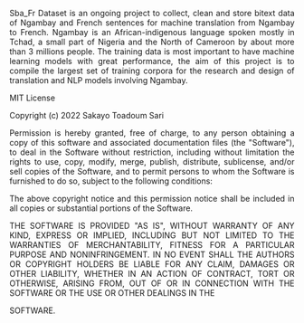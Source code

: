 <p align="justify">Sba_Fr Dataset is an ongoing project to collect, clean and store bitext data of Ngambay and French 
sentences for machine translation from Ngambay to French. Ngambay is an 
African-indigenous language spoken mostly in Tchad, a small part of Nigeria and the North of Cameroon 
by about more than 3 millions people. The training data is most important to have machine learning models 
with great performance, the aim of this project is to compile the largest set of training corpora for 
the research and design of translation and NLP models involving Ngambay.</p> 


MIT License

Copyright (c) 2022 Sakayo Toadoum Sari

<p align="justify">Permission is hereby granted, free of charge, to any person obtaining a copy
of this software and associated documentation files (the "Software"), to deal
in the Software without restriction, including without limitation the rights
to use, copy, modify, merge, publish, distribute, sublicense, and/or sell
copies of the Software, and to permit persons to whom the Software is
furnished to do so, subject to the following conditions:</p> 

<p align="justify">The above copyright notice and this permission notice shall be included in all
copies or substantial portions of the Software.</p>

<p align="justify">THE SOFTWARE IS PROVIDED "AS IS", WITHOUT WARRANTY OF ANY KIND, EXPRESS OR
IMPLIED, INCLUDING BUT NOT LIMITED TO THE WARRANTIES OF MERCHANTABILITY,
FITNESS FOR A PARTICULAR PURPOSE AND NONINFRINGEMENT. IN NO EVENT SHALL THE
AUTHORS OR COPYRIGHT HOLDERS BE LIABLE FOR ANY CLAIM, DAMAGES OR OTHER
LIABILITY, WHETHER IN AN ACTION OF CONTRACT, TORT OR OTHERWISE, ARISING FROM,
OUT OF OR IN CONNECTION WITH THE SOFTWARE OR THE USE OR OTHER DEALINGS IN THE</p>
SOFTWARE.
